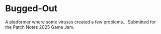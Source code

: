 # Bugged-Out
A platformer where some viruses created a few problems... Submitted for the Patch Notes 2025 Game Jam.
